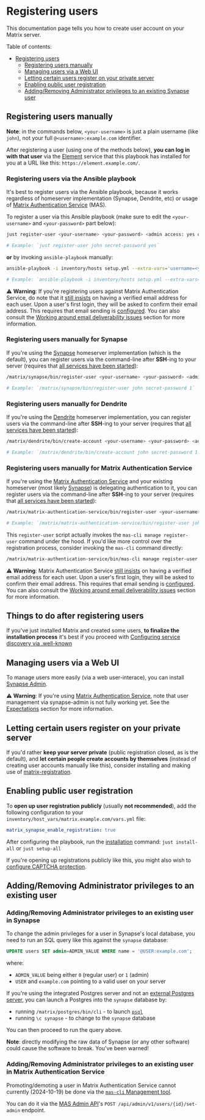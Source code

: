 # Registering users

This documentation page tells you how to create user account on your Matrix server.

Table of contents:

- [Registering users](#registering-users)
	- [Registering users manually](#registering-users-manually)
	- [Managing users via a Web UI](#managing-users-via-a-web-ui)
	- [Letting certain users register on your private server](#letting-certain-users-register-on-your-private-server)
	- [Enabling public user registration](#enabling-public-user-registration)
	- [Adding/Removing Administrator privileges to an existing Synapse user](#addingremoving-administrator-privileges-to-an-existing-synapse-user)


## Registering users manually

**Note**: in the commands below, `<your-username>` is just a plain username (like `john`), not your full `@<username>:example.com` identifier.

After registering a user (using one of the methods below), **you can log in with that user** via the [Element](configuring-playbook-client-element.md) service that this playbook has installed for you at a URL like this: `https://element.example.com/`.

### Registering users via the Ansible playbook

It's best to register users via the Ansible playbook, because it works regardless of homeserver implementation (Synapse, Dendrite, etc) or usage of [Matrix Authentication Service](configuring-playbook-matrix-authentication-service.md) (MAS).

To register a user via this Ansible playbook (make sure to edit the `<your-username>` and `<your-password>` part below):

```sh
just register-user <your-username> <your-password> <admin access: yes or no>

# Example: `just register-user john secret-password yes`
```

**or** by invoking `ansible-playbook` manually:

```sh
ansible-playbook -i inventory/hosts setup.yml --extra-vars='username=<your-username> password=<your-password> admin=<yes|no>' --tags=register-user

# Example: `ansible-playbook -i inventory/hosts setup.yml --extra-vars='username=john password=secret-password admin=yes' --tags=register-user`
```

⚠ **Warning**: If you're registering users against Matrix Authentication Service, do note that it [still insists](https://github.com/element-hq/matrix-authentication-service/issues/1505) on having a verified email address for each user. Upon a user's first login, they will be asked to confirm their email address. This requires that email sending is [configured](./configuring-playbook-email.md). You can also consult the [Working around email deliverability issues](./configuring-playbook-matrix-authentication-service.md#working-around-email-deliverability-issues) section for more information.

### Registering users manually for Synapse

If you're using the [Synapse](configuring-playbook-synapse.md) homeserver implementation (which is the default), you can register users via the command-line after **SSH**-ing to your server (requires that [all services have been started](#starting-the-services)):

```sh
/matrix/synapse/bin/register-user <your-username> <your-password> <admin access: 0 or 1>

# Example: `/matrix/synapse/bin/register-user john secret-password 1`
```

### Registering users manually for Dendrite

If you're using the [Dendrite](./configuring-playbook-dendrite.md) homeserver implementation, you can register users via the command-line after **SSH**-ing to your server (requires that [all services have been started](#starting-the-services)):

```sh
/matrix/dendrite/bin/create-account <your-username> <your-password> <admin access: 0 or 1>

# Example: `/matrix/dendrite/bin/create-account john secret-password 1`
```

### Registering users manually for Matrix Authentication Service

If you're using the [Matrix Authentication Service](./configuring-playbook-matrix-authentication-service.md) and your existing homeserver (most likely [Synapse](./configuring-playbook-synapse.md)) is delegating authentication to it, you can register users via the command-line after **SSH**-ing to your server (requires that [all services have been started](#starting-the-services)):

```sh
/matrix/matrix-authentication-service/bin/register-user <your-username> <your-password> <admin access: 0 or 1>

# Example: `/matrix/matrix-authentication-service/bin/register-user john secret-password 1`
```

This `register-user` script actually invokes the `mas-cli manage register-user` command under the hood.
If you'd like more control over the registration process, consider invoking the `mas-cli` command directly:

```sh
/matrix/matrix-authentication-service/bin/mas-cli manage register-user --help
```

⚠ **Warning**: Matrix Authentication Service [still insists](https://github.com/element-hq/matrix-authentication-service/issues/1505) on having a verified email address for each user. Upon a user's first login, they will be asked to confirm their email address. This requires that email sending is [configured](./configuring-playbook-email.md). You can also consult the [Working around email deliverability issues](./configuring-playbook-matrix-authentication-service.md#working-around-email-deliverability-issues) section for more information.


## Things to do after registering users

If you've just installed Matrix and created some users, **to finalize the installation process** it's best if you proceed with [Configuring service discovery via .well-known](configuring-well-known.md)


## Managing users via a Web UI

To manage users more easily (via a web user-interace), you can install [Synapse Admin](configuring-playbook-synapse-admin.md).

⚠ **Warning**: If you're using [Matrix Authentication Service](configuring-playbook-matrix-authentication-service.md), note that user management via synapse-admin is not fully working yet. See the [Expectations](configuring-playbook-matrix-authentication-service.md#expectations) section for more information.


## Letting certain users register on your private server

If you'd rather **keep your server private** (public registration closed, as is the default), and **let certain people create accounts by themselves** (instead of creating user accounts manually like this), consider installing and making use of [matrix-registration](configuring-playbook-matrix-registration.md).


## Enabling public user registration

To **open up user registration publicly** (usually **not recommended**), add the following configuration to your `inventory/host_vars/matrix.example.com/vars.yml` file:

```yaml
matrix_synapse_enable_registration: true
```

After configuring the playbook, run the [installation](installing.md) command: `just install-all` or `just setup-all`

If you're opening up registrations publicly like this, you might also wish to [configure CAPTCHA protection](configuring-captcha.md).


## Adding/Removing Administrator privileges to an existing user

### Adding/Removing Administrator privileges to an existing user in Synapse

To change the admin privileges for a user in Synapse's local database, you need to run an SQL query like this against the `synapse` database:

```sql
UPDATE users SET admin=ADMIN_VALUE WHERE name = '@USER:example.com';
```

where:

- `ADMIN_VALUE` being either `0` (regular user) or `1` (admin)
- `USER` and `example.com` pointing to a valid user on your server

If you're using the integrated Postgres server and not an [external Postgres server](configuring-playbook-external-postgres.md), you can launch a Postgres into the `synapse` database by:

- running `/matrix/postgres/bin/cli` - to launch [`psql`](https://www.postgresql.org/docs/current/app-psql.html)
- running `\c synapse` - to change to the `synapse` database

You can then proceed to run the query above.

**Note**: directly modifying the raw data of Synapse (or any other software) could cause the software to break. You've been warned!

### Adding/Removing Administrator privileges to an existing user in Matrix Authentication Service

Promoting/demoting a user in Matrix Authentication Service cannot currently (2024-10-19) be done via the [`mas-cli` Management tool](./configuring-playbook-matrix-authentication-service.md#management).

You can do it via the [MAS Admin API](https://element-hq.github.io/matrix-authentication-service/api/index.html)'s `POST /api/admin/v1/users/{id}/set-admin` endpoint.
